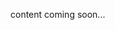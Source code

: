 <!-- <meta>
{
    "title":"Overview",
    "slug":"hosted overview",
    "description":"An overview of our Hosted DevOps Interrations",
    "author":"Mo Lawler",
    "github":"usrdev",
    "date": "2019/12/18",
    "tag":["Devops", "Integrations"]
}
</meta> -->

content coming soon...